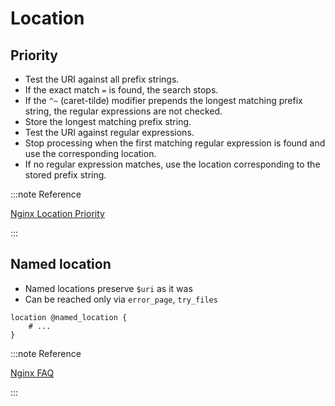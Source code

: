 # Location

## Priority

- Test the URI against all prefix strings.
- If the exact match `=` is found, the search stops.
- If the `^~` (caret-tilde) modifier prepends the longest matching prefix string, the regular expressions are not checked.
- Store the longest matching prefix string.
- Test the URI against regular expressions.
- Stop processing when the first matching regular expression is found and use the corresponding location.
- If no regular expression matches, use the location corresponding to the stored prefix string.

:::note Reference

[Nginx Location Priority](https://docs.nginx.com/nginx/admin-guide/web-server/web-server/#nginx-location-priority)

:::

## Named location

- Named locations preserve `$uri` as it was
- Can be reached only via `error_page`, `try_files`

```nginx
location @named_location {
    # ...
}
```

:::note Reference

[Nginx FAQ](https://www.nginx.com/resources/wiki/community/faq/#what-does-this-thing-mean)

:::
